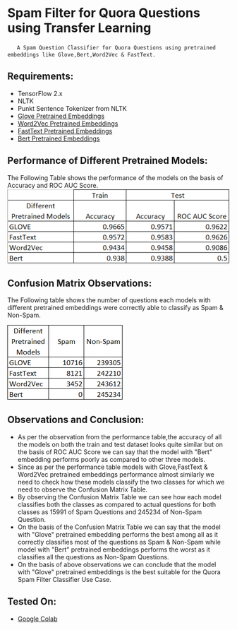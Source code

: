 # Spam Filter for Quora Questions using Transfer Learning

       A Spam Question Classifier for Quora Questions using pretrained embeddings like Glove,Bert,Word2Vec & FastText. 
    
## Requirements:
* TensorFlow 2.x
* NLTK
* Punkt Sentence Tokenizer from NLTK
* [Glove Pretrained Embeddings](https://nlp.stanford.edu/projects/glove/)
* [Word2Vec Pretrained Embeddings](http://vectors.nlpl.eu/repository/)
* [FastText Pretrained Embeddings](https://fasttext.cc/docs/en/english-vectors.html)
* [Bert Pretrained Embeddings](https://github.com/google-research/bert)


## Performance of Different Pretrained Models:

The Following Table shows the performance of the models on the basis of Accuracy and ROC AUC Score. 
![Performance of Different Pretrained Models](https://github.com/rohitrrk22/Deep-Learning/blob/master/Deep_Learning_NLP/Spam_Filter_For_Quora_Questions/Images/Performance.PNG)

## Confusion Matrix Observations:

The Following table shows the number of questions each models with different pretrained embeddings were correctly able to classify as Spam & Non-Spam.

![Confusion Matrix of Different Pretrained Models](https://github.com/rohitrrk22/Deep-Learning/blob/master/Deep_Learning_NLP/Spam_Filter_For_Quora_Questions/Images/Confusion_Matrix.PNG)

## Observations and Conclusion:

* As per the observation from the performance table,the accuracy of all the models on both the train and test dataset looks quite similar but on the basis of ROC AUC Score we can say that the model with "Bert" embedding performs poorly as compared to other three models.
* Since as per the performance table models with Glove,FastText & Word2Vec pretrained embeddings performance almost similarly we need to check how these models classify the two classes for which we need to observe the Confusion Matrix Table.
* By observing the Confusion Matrix Table we can see how each model classifies both the classes as compared to actual questions for both classes as 15991 of Spam Questions and 245234 of Non-Spam Question.
* On the basis of the Confusion Matrix Table we can say that the model with "Glove" pretrained embedding performs the best among all as it correctly classifies most of the questions as Spam & Non-Spam while model with "Bert" pretrained embeddings performs the worst as it classifies all the questions as Non-Spam Questions.
* On the basis of above observations we can conclude that the model with "Glove" pretrained embeddings is the best suitable for the Quora Spam Filter Classifier Use Case.

  
  

## Tested On:
* [Google Colab](https://colab.research.google.com/notebooks/intro.ipynb)
